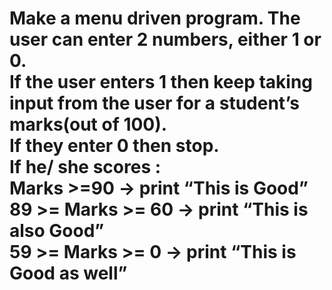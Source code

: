 <h1>Make a menu driven program. The user can enter 2 numbers, either 1 or 0.<br>
If the user enters 1 then keep taking input from the user for a student’s
marks(out of 100).<br>
If they enter 0 then stop.<br>
If he/ she scores :<br>
Marks >=90 -> print “This is Good”<br>
89 >= Marks >= 60 -> print “This is also Good”<br>
59 >= Marks >= 0 -> print “This is Good as well”</h1>